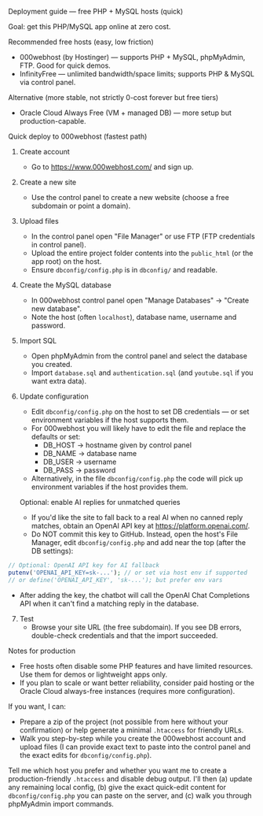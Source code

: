 Deployment guide — free PHP + MySQL hosts (quick)

Goal: get this PHP/MySQL app online at zero cost.

Recommended free hosts (easy, low friction)
- 000webhost (by Hostinger) — supports PHP + MySQL, phpMyAdmin, FTP. Good for quick demos.
- InfinityFree — unlimited bandwidth/space limits; supports PHP & MySQL via control panel.

Alternative (more stable, not strictly 0-cost forever but free tiers)
- Oracle Cloud Always Free (VM + managed DB) — more setup but production-capable.

Quick deploy to 000webhost (fastest path)
1) Create account
   - Go to https://www.000webhost.com/ and sign up.
2) Create a new site
   - Use the control panel to create a new website (choose a free subdomain or point a domain).
3) Upload files
   - In the control panel open "File Manager" or use FTP (FTP credentials in control panel).
   - Upload the entire project folder contents into the `public_html` (or the app root) on the host.
   - Ensure `dbconfig/config.php` is in `dbconfig/` and readable.
4) Create the MySQL database
   - In 000webhost control panel open "Manage Databases" -> "Create new database".
   - Note the host (often `localhost`), database name, username and password.
5) Import SQL
   - Open phpMyAdmin from the control panel and select the database you created.
   - Import `database.sql` and `authentication.sql` (and `youtube.sql` if you want extra data).
6) Update configuration
   - Edit `dbconfig/config.php` on the host to set DB credentials — or set environment variables if the host supports them.
   - For 000webhost you will likely have to edit the file and replace the defaults or set:
     - DB_HOST -> hostname given by control panel
     - DB_NAME -> database name
     - DB_USER -> username
     - DB_PASS -> password
   - Alternatively, in the file `dbconfig/config.php` the code will pick up environment variables if the host provides them.

   Optional: enable AI replies for unmatched queries
   - If you'd like the site to fall back to a real AI when no canned reply matches, obtain an OpenAI API key at https://platform.openai.com/.
   - Do NOT commit this key to GitHub. Instead, open the host's File Manager, edit `dbconfig/config.php` and add near the top (after the DB settings):

```php
// Optional: OpenAI API key for AI fallback
putenv('OPENAI_API_KEY=sk-...'); // or set via host env if supported
// or define('OPENAI_API_KEY', 'sk-...'); but prefer env vars
```

   - After adding the key, the chatbot will call the OpenAI Chat Completions API when it can't find a matching reply in the database.
7) Test
   - Browse your site URL (the free subdomain). If you see DB errors, double-check credentials and that the import succeeded.

Notes for production
- Free hosts often disable some PHP features and have limited resources. Use them for demos or lightweight apps only.
- If you plan to scale or want better reliability, consider paid hosting or the Oracle Cloud always-free instances (requires more configuration).

If you want, I can:
- Prepare a zip of the project (not possible from here without your confirmation) or help generate a minimal `.htaccess` for friendly URLs.
- Walk you step-by-step while you create the 000webhost account and upload files (I can provide exact text to paste into the control panel and the exact edits for `dbconfig/config.php`).

Tell me which host you prefer and whether you want me to create a production-friendly `.htaccess` and disable debug output. I'll then (a) update any remaining local config, (b) give the exact quick-edit content for `dbconfig/config.php` you can paste on the server, and (c) walk you through phpMyAdmin import commands.